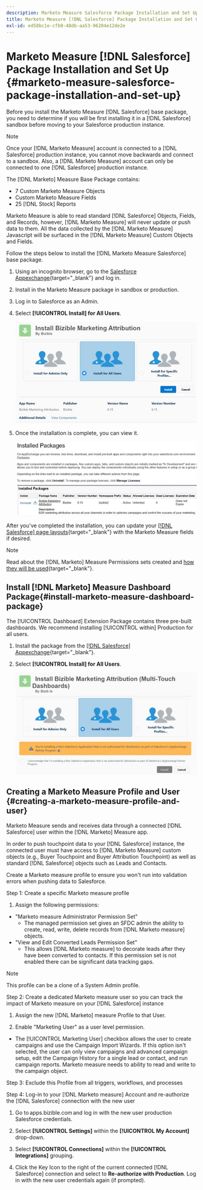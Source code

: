 ```yaml
---
description: Marketo Measure Salesforce Package​ Installation and Set Up - Marketo Measure - Product Documentation
title: Marketo Measure [!DNL Salesforce] Package​ Installation and Set Up
exl-id: ed58bc1e-cfb0-48db-aa53-96204e12de2e
---
```

# Marketo Measure [!DNL Salesforce] Package&#x200B; Installation and Set Up {#marketo-measure-salesforce-package&#x200B;-installation-and-set-up}

Before you install the Marketo Measure [!DNL Salesforce] base package, you need to determine if you will be first installing it in a [!DNL Salesforce] sandbox before moving to your Salesforce production instance.

>[!NOTE]
>
>Once your [!DNL Marketo Measure] account is connected to a [!DNL Salesforce] production instance, you cannot move backwards and connect to a sandbox. Also, a [!DNL Marketo Measure] account can only be connected to one [!DNL Salesforce] production instance.

The [!DNL Marketo] Measure Base Package contains:

* 7 Custom Marketo Measure Objects
* Custom Marketo Measure Fields
* 25 [!DNL Stock] Reports

Marketo Measure is able to read standard [!DNL Salesforce] Objects, Fields, and Records, however, [!DNL Marketo Measure] will never update or push data to them. All the data collected by the [!DNL Marketo Measure] Javascript will be surfaced in the [!DNL Marketo Measure] Custom Objects and Fields.

Follow the steps below to install the [!DNL Marketo Measure Salesforce] base package.

1. Using an incognito browser, go to the [Salesforce Appexchange](https://appexchange.salesforce.com/appxListingDetail?listingId=a0N3000000B3KLuEAN){target="_blank"} and log in.

1. Install in the Marketo Measure package in sandbox or production.

1. Log in to Salesforce as an Admin.

1. Select **[!UICONTROL Install] for All Users**.

   ![](assets/marketo-measure-salesforce-package-installation-and-set-up-1.png)

1. Once the installation is complete, you can view it.

   ![](assets/marketo-measure-salesforce-package-installation-and-set-up-2.png)

After you've completed the installation, you can update your [[!DNL Salesforce] page layouts](/help/configuration-and-setup/marketo-measure-and-salesforce/page-layout-instructions.md){target="_blank"} with the Marketo Measure fields if desired.

>[!NOTE]
>
>Read about the [!DNL Marketo] Measure Permissions sets created and [how they will be used](/help/configuration-and-setup/marketo-measure-and-salesforce/marketo-measure-permission-sets.md){target="_blank"}.

## Install [!DNL Marketo] Measure Dashboard Package&#x200B; {#install-marketo-measure-dashboard-package}

The [!UICONTROL Dashboard] Extension Package contains three pre-built dashboards. We recommend installing [!UICONTROL within] Production for all users.&#x200B;

1. Install the package from the [[!DNL Salesforce] Appexchange](https://login.salesforce.com/packaging/installPackage.apexp?p0=04t610000001jI6){target="_blank"}.

1. Select **[!UICONTROL Install] for All Users**.

   ![](assets/marketo-measure-salesforce-package-installation-and-set-up-3.png)

## Creating a Marketo Measure Profile and User {#creating-a-marketo-measure-profile-and-user}

Marketo Measure sends and receives data through a connected [!DNL Salesforce] user within the [!DNL Marketo] Measure app.

In order to push touchpoint data to your [!DNL Salesforce] instance, the connected user must have access to [!DNL Marketo Measure] custom objects (e.g., Buyer Touchpoint and Buyer Attribution Touchpoint) as well as standard [!DNL Salesforce] objects such as Leads and Contacts.

Create a Marketo measure profile to ensure you won't run into validation errors when pushing data to Salesforce.

Step 1: Create a specific Marketo measure profile

1. Assign the following permissions:

* "Marketo measure Administrator Permission Set"
   * The managed permission set gives an SFDC admin the ability to create, read, write, delete records from [!DNL Marketo measure] objects.
* "View and Edit Converted Leads Permission Set"
   * This allows [!DNL Marketo measure] to decorate leads after they have been converted to contacts. If this permission set is not enabled there can be significant data tracking gaps.

>[!NOTE]
>
>This profile can be a clone of a System Admin profile.

Step 2: Create a dedicated Marketo measure user so you can track the impact of Marketo measure on your [!DNL Salesforce] instance

1. Assign the new [!DNL Marketo] measure Profile to that User.

1. Enable "Marketing User" as a user level permission.

* The [!UICONTROL Marketing User] checkbox allows the user to create campaigns and use the Campaign Import Wizards. If this option isn't selected, the user can only view campaigns and advanced campaign setup, edit the Campaign History for a single lead or contact, and run campaign reports. Marketo measure needs to ability to read and write to the campaign object.

Step 3: Exclude this Profile from all triggers, workflows, and processes

Step 4: Log-in to your [!DNL Marketo measure] Account and re-authorize the [!DNL Salesforce] connection with the new user

1. Go to apps.bizible.com and log in with the new user production Salesforce credentials.

1. Select **[!UICONTROL Settings]** within the **[!UICONTROL My Account]** drop-down.

1. Select **[!UICONTROL Connections]** within the **[!UICONTROL Integrations]** grouping.

1. Click the Key Icon to the right of the current connected [!DNL Salesforce] connection and select to **Re-authorize with Production**. Log in with the new user credentials again (if prompted).
